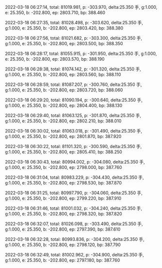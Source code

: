 2022-03-18 06:27:14, total: 81019.981, p: -303.970, delta:25.350 手, g:1.000, e: 25.350, b: -202.800, ep: 2803.710, bp: 388.460

2022-03-18 06:27:35, total: 81028.498, p: -303.620, delta:25.350 手, g:1.000, e: 25.350, b: -202.800, ep: 2803.420, bp: 388.380

2022-03-18 06:27:56, total: 81021.682, p: -303.300, delta:25.350 手, g:1.000, e: 25.350, b: -202.800, ep: 2803.500, bp: 388.350

2022-03-18 06:28:17, total: 81055.915, p: -301.950, delta:25.350 手, g:1.000, e: 25.350, b: -202.800, ep: 2803.570, bp: 388.190

2022-03-18 06:28:38, total: 81074.142, p: -301.320, delta:25.350 手, g:1.000, e: 25.350, b: -202.800, ep: 2803.560, bp: 388.110

2022-03-18 06:28:59, total: 81087.207, p: -300.760, delta:25.350 手, g:1.000, e: 25.350, b: -202.800, ep: 2803.720, bp: 388.060

2022-03-18 06:29:20, total: 81090.194, p: -300.640, delta:25.350 手, g:1.000, e: 25.350, b: -202.800, ep: 2804.400, bp: 388.130

2022-03-18 06:29:40, total: 81063.125, p: -301.870, delta:25.350 手, g:1.000, e: 25.350, b: -202.800, ep: 2802.210, bp: 388.010

2022-03-18 06:30:02, total: 81063.018, p: -301.490, delta:25.350 手, g:1.000, e: 25.350, b: -202.800, ep: 2801.870, bp: 387.920

2022-03-18 06:30:22, total: 81101.320, p: -300.590, delta:25.350 手, g:1.000, e: 25.350, b: -202.800, ep: 2805.410, bp: 388.250

2022-03-18 06:30:43, total: 80994.002, p: -304.080, delta:25.350 手, g:1.000, e: 25.350, b: -202.800, ep: 2798.000, bp: 387.760

2022-03-18 06:31:04, total: 80983.229, p: -304.430, delta:25.350 手, g:1.000, e: 25.350, b: -202.800, ep: 2798.530, bp: 387.870

2022-03-18 06:31:25, total: 80997.790, p: -304.060, delta:25.350 手, g:1.000, e: 25.350, b: -202.800, ep: 2799.220, bp: 387.910

2022-03-18 06:31:46, total: 81001.032, p: -304.240, delta:25.350 手, g:1.000, e: 25.350, b: -202.800, ep: 2798.320, bp: 387.820

2022-03-18 06:32:07, total: 81026.098, p: -303.490, delta:25.350 手, g:1.000, e: 25.350, b: -202.800, ep: 2797.390, bp: 387.610

2022-03-18 06:32:28, total: 80993.836, p: -304.200, delta:25.350 手, g:1.000, e: 25.350, b: -202.800, ep: 2798.120, bp: 387.790

2022-03-18 06:32:49, total: 81002.962, p: -304.900, delta:25.350 手, g:1.000, e: 25.350, b: -202.800, ep: 2797.180, bp: 387.760